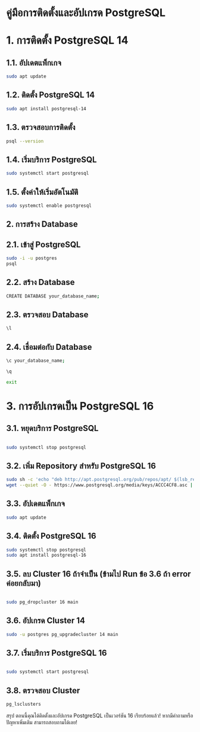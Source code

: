 # คู่มือการติดตั้งและอัปเกรด PostgreSQL

# 1. การติดตั้ง PostgreSQL 14

## 1.1. อัปเดตแพ็กเกจ

```bash
sudo apt update
```
## 1.2. ติดตั้ง PostgreSQL 14

```bash
sudo apt install postgresql-14
```
## 1.3. ตรวจสอบการติดตั้ง

```bash
psql --version
```
## 1.4. เริ่มบริการ PostgreSQL

```bash
sudo systemctl start postgresql
```
## 1.5. ตั้งค่าให้เริ่มอัตโนมัติ

``` bash
sudo systemctl enable postgresql
```
## 2. การสร้าง Database
## 2.1. เข้าสู่ PostgreSQL

```bash
sudo -i -u postgres
psql
```
## 2.2. สร้าง Database

```bash
CREATE DATABASE your_database_name;
```
## 2.3. ตรวจสอบ Database

```bash
\l
```
## 2.4. เชื่อมต่อกับ Database

```bash
\c your_database_name;

\q

exit
```
# 3. การอัปเกรดเป็น PostgreSQL 16
## 3.1. หยุดบริการ PostgreSQL

```bash

sudo systemctl stop postgresql
```
## 3.2. เพิ่ม Repository สำหรับ PostgreSQL 16
```bash
sudo sh -c 'echo "deb http://apt.postgresql.org/pub/repos/apt/ $(lsb_release -cs)-pgdg main" > /etc/apt/sources.list.d/pgdg.list'
wget --quiet -O - https://www.postgresql.org/media/keys/ACCC4CF8.asc | sudo apt-key add -
```
## 3.3. อัปเดตแพ็กเกจ

```bash
sudo apt update
```
## 3.4. ติดตั้ง PostgreSQL 16
```bash
sudo systemctl stop postgresql
sudo apt install postgresql-16
```
## 3.5. ลบ Cluster 16 ถ้าจำเป็น (ข้ามไป Run ข้อ 3.6 ถ้า error ค่อยกลับมา)
```bash

sudo pg_dropcluster 16 main
```
## 3.6. อัปเกรด Cluster 14

```bash
sudo -u postgres pg_upgradecluster 14 main
```
## 3.7. เริ่มบริการ PostgreSQL 16

```bash

sudo systemctl start postgresql
```
## 3.8. ตรวจสอบ Cluster

``` bash
pg_lsclusters
```
สรุป
ตอนนี้คุณได้ติดตั้งและอัปเกรด PostgreSQL เป็นเวอร์ชัน 16 เรียบร้อยแล้ว! หากมีคำถามหรือปัญหาเพิ่มเติม สามารถสอบถามได้เลย!
